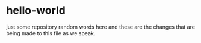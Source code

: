 # hello-world
just some repository
random words here and these are the changes that are being made to this file as we speak.
